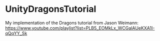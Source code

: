 # UnityDragonsTutorial
My implementation of the Dragons tutorial from Jason Weimann:  https://www.youtube.com/playlist?list=PLB5_EOMkLx_WCGalAUeKXA1I-qQqYY_Sk

